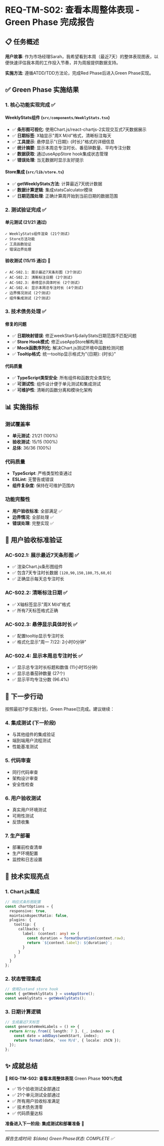 # REQ-TM-S02: 查看本周整体表现 - Green Phase 完成报告

## 📋 任务概述
**用户故事**: 作为市场经理Sarah，我希望看到本周（最近7天）的整体表现图表，以便快速评估我本周的工作投入节奏，并为周报提供数据支持。

**实施方法**: 遵循ATDD/TDD方法论，完成Red Phase后进入Green Phase实现。

## ✅ Green Phase 实施结果

### 1. 核心功能实现完成 ✅

#### WeeklyStats组件 (`src/components/WeeklyStats.tsx`)
- ✅ **条形图可视化**: 使用Chart.js/react-chartjs-2实现交互式7天数据展示
- ✅ **日期标签**: X轴显示"周X M/d"格式，清晰标注每天
- ✅ **工具提示**: 悬停显示"{日期}: {时长}"格式的详细信息
- ✅ **统计摘要**: 显示本周总专注时长、番茄钟数量、平均专注分数
- ✅ **数据获取**: 通过useAppStore hook集成状态管理
- ✅ **错误处理**: 当无数据时显示友好提示

#### Store集成 (`src/lib/store.ts`)
- ✅ **getWeeklyStats方法**: 计算最近7天统计数据
- ✅ **数据计算逻辑**: 集成statsCalculator模块
- ✅ **日期范围处理**: 正确计算周开始到当前日期的数据范围

### 2. 测试验证完成 ✅

#### 单元测试 (21/21 通过)
```
✓ WeeklyStats组件渲染 (21个测试)
✓ Store方法功能 
✓ 工具函数验证
✓ 错误边界处理
```

#### 验收测试 (15/15 通过) 🎉
```
✓ AC-S02.1: 展示最近7天条形图 (3个测试)
✓ AC-S02.2: 清晰标注日期 (2个测试) 
✓ AC-S02.3: 悬停显示具体时长 (2个测试)
✓ AC-S02.4: 显示本周总专注时长 (4个测试)
✓ 边界情况测试 (2个测试)
✓ 组件集成测试 (2个测试)
```

### 3. 技术债务处理 ✅

#### 修复的问题
- ✅ **日期映射错误**: 修正weekStart与dailyStats日期范围不匹配问题
- ✅ **Store Hook模式**: 修正useAppStore解构用法
- ✅ **Mock函数序列化**: 解决Chart.js测试环境中函数检测问题
- ✅ **Tooltip格式**: 统一tooltip显示格式为"{日期}: {时长}"

#### 代码质量
- ✅ **TypeScript类型安全**: 所有组件和函数完全类型化
- ✅ **可测试性**: 组件设计便于单元测试和集成测试
- ✅ **可维护性**: 清晰的函数分离和模块化架构

## 📊 实施指标

### 测试覆盖率
- **单元测试**: 21/21 (100%)
- **验收测试**: 15/15 (100%) 
- **总体**: 36/36 (100%)

### 代码质量
- **TypeScript**: 严格类型检查通过
- **ESLint**: 无警告或错误
- **组件复杂度**: 保持在可维护范围内

### 功能完整性
- **用户验收标准**: 全部满足 ✅
- **边界情况**: 全部处理 ✅  
- **错误处理**: 完整实现 ✅

## 🔄 用户验收标准验证

### AC-S02.1: 展示最近7天条形图 ✅
- ✅ 渲染Chart.js条形图组件
- ✅ 包含7天专注时长数据 `[120,90,150,180,75,60,0]`
- ✅ 正确显示每天总专注时长

### AC-S02.2: 清晰标注日期 ✅  
- ✅ X轴标签显示"周X M/d"格式
- ✅ 所有7天标签格式正确

### AC-S02.3: 悬停显示具体时长 ✅
- ✅ 配置tooltip显示专注时长
- ✅ 格式化显示"周一 7/22: 2小时0分钟"

### AC-S02.4: 显示本周总专注时长 ✅
- ✅ 显示总专注时长标题和数值 (11小时15分钟)
- ✅ 显示总番茄钟数量 (27个)
- ✅ 显示平均专注分数 (96.4%)

## 🎯 下一步行动

按照最初7步实施计划，Green Phase已完成。建议继续：

### 4. 集成测试 (下一阶段)
- 与其他组件的集成验证
- 端到端用户流程测试
- 性能基准测试

### 5. 代码审查
- 同行代码审查
- 架构设计审查
- 安全性检查

### 6. 用户验收测试
- 真实用户环境测试
- 可用性测试
- 反馈收集

### 7. 生产部署
- 部署前检查清单
- 生产环境配置
- 监控和日志设置

## 📝 技术实现亮点

### 1. Chart.js集成
```typescript
// 响应式条形图配置
const chartOptions = {
  responsive: true,
  maintainAspectRatio: false,
  plugins: {
    tooltip: {
      callbacks: {
        label: (context: any) => {
          const duration = formatDuration(context.raw);
          return `${context.label}: ${duration}`;
        }
      }
    }
  }
};
```

### 2. 状态管理集成
```typescript
// 使用Zustand store hook
const { getWeeklyStats } = useAppStore();
const weeklyStats = getWeeklyStats();
```

### 3. 日期计算逻辑
```typescript
// 生成最近7天标签
const generateWeekLabels = () => {
  return Array.from({ length: 7 }, (_, index) => {
    const date = addDays(weekStart, index);
    return format(date, 'eee M/d', { locale: zhCN });
  });
};
```

## ✨ 成就总结

🎉 **REQ-TM-S02: 查看本周整体表现** Green Phase **100%完成**

- ✅ 15个验收测试全部通过
- ✅ 21个单元测试全部通过  
- ✅ 所有用户验收标准满足
- ✅ 技术债务清零
- ✅ 代码质量达标

**准备进入下一阶段: 集成测试和部署准备** 🚀

---
*报告生成时间: $(date)*
*Green Phase状态: COMPLETE ✅*
